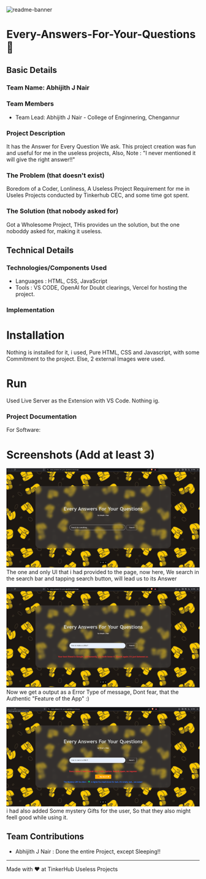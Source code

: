 <img width="1280" alt="readme-banner" src="https://github.com/user-attachments/assets/35332e92-44cb-425b-9dff-27bcf1023c6c">

# Every-Answers-For-Your-Questions 🎯


## Basic Details
### Team Name: Abhijith J Nair


### Team Members
- Team Lead: Abhijith J Nair - College of Enginnering, Chengannur
  
### Project Description
It has the Answer for Every Question We ask. This project creation was fun and useful for me in the useless projects, Also, Note : "I never mentioned it will give the right answer!!" 

### The Problem (that doesn't exist)
Boredom of a Coder, Lonliness, A Useless Project Requirement for me in Useles Projects conducted by Tinkerhub CEC, and some time got spent. 

### The Solution (that nobody asked for)
Got a Wholesome Project, THis provides un the solution, but the one noboddy asked for, making it useless. 

## Technical Details
### Technologies/Components Used
- Languages : HTML, CSS, JavaScript
- Tools : VS CODE, OpenAI for Doubt clearings, Vercel for hosting the project.

### Implementation

# Installation
Nothing is installed for it, i used, Pure HTML, CSS and Javascript, with some Commitment to the project. Else, 2 external Images were used.

# Run
Used Live Server as the Extension with VS Code. Nothing ig.

### Project Documentation
For Software:

# Screenshots (Add at least 3)
![Screenshot1](ss2.png)
The one and only UI that i had provided to the page, now here, We search in the search bar and tapping search button, will lead us to its Answer

![Screenshot2](ss3.png)
Now we get a output as a Error Type of message, Dont fear, that the Authentic "Feature of the App" :)

![Screenshot3](ss1.png)
i had also added Some mystery Gifts for the user, So that they also might feell good while using it. 

## Team Contributions
- Abhijith J Nair : Done the entire Project, except Sleeping!!
---
Made with ❤️ at TinkerHub Useless Projects 
